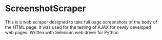 # ScreenshotScraper
This is a web scraper designed to take full page screenshots of the body of the HTML page. It was used for the testing of AJAX for newly developed web pages. Written with Selenium web driver for Python
